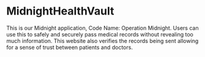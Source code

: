 # MidnightHealthVault
This is our Midnight application, Code Name: Operation Midnight. Users can use this to safely and securely pass medical records without revealing too much information. This website also verifies the records being sent allowing for a sense of trust between patients and doctors.
